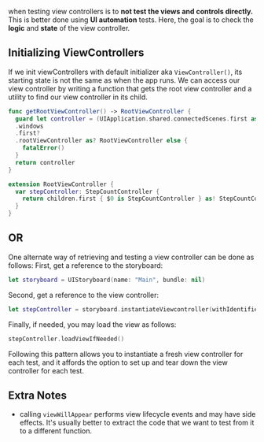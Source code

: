 when testing view controllers is to **not test the views and controls directly.** This is better done using **UI automation** tests. Here, the goal is to check the **logic** and **state** of the view controller.
## Initializing ViewControllers
If we init viewControllers with default initializer aka `ViewController()`, its starting state is not the same as when the app runs. 
We can access our view controller by writing a function that gets the root view controller and a utility to find our view controller in its child.
```Swift 
func getRootViewController() -> RootViewController {
  guard let controller = (UIApplication.shared.connectedScenes.first as? UIWindowScene)?
  .windows
  .first?
  .rootViewController as? RootViewController else {
    fatalError()
  }
  return controller
}
```

``` Swift 
extension RootViewController {
  var stepController: StepCountController {
    return children.first { $0 is StepCountController } as! StepCountController
  }
}
```
## OR
One alternate way of retrieving and testing a view controller can be done as follows: First, get a reference to the storyboard:
```Swift 
let storyboard = UIStoryboard(name: "Main", bundle: nil)
```
Second, get a reference to the view controller:
``` Swift
let stepController = storyboard.instantiateViewcontroller(withIdentifier: "stepController") as! StepCountController
```
Finally, if needed, you may load the view as follows:
``` Swift
stepController.loadViewIfNeeded()
```
Following this pattern allows you to instantiate a fresh view controller for each test, and it affords the option to set up and tear down the view controller for each test.
## Extra Notes
* calling `viewWillAppear` performs view lifecycle events and may have side effects. It's usually better to extract the code that we want to test from it to a different function.